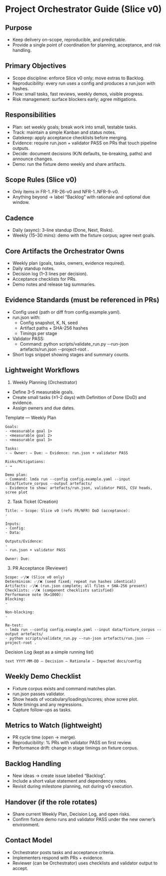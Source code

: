# Project Orchestrator Guide (Slice v0)

## Purpose
- Keep delivery on-scope, reproducible, and predictable.
- Provide a single point of coordination for planning, acceptance, and risk handling.

## Primary Objectives
- Scope discipline: enforce Slice v0 only; move extras to Backlog.
- Reproducibility: every run uses a config and produces a run.json with hashes.
- Flow: small tasks, fast reviews, weekly demos, visible progress.
- Risk management: surface blockers early; agree mitigations.

## Responsibilities
- Plan: set weekly goals; break work into small, testable tasks.
- Track: maintain a simple Kanban and status notes.
- Gatekeep: apply acceptance checklists before merging.
- Evidence: require run.json + validator PASS on PRs that touch pipeline outputs.
- Decide: document decisions (K/N defaults, tie-breaking, paths) and announce changes.
- Demo: run the fixture demo weekly and share artifacts.

## Scope Rules (Slice v0)
- Only items in FR-1..FR-26-v0 and NFR-1..NFR-9-v0.
- Anything beyond → label “Backlog” with rationale and optional due window.

## Cadence
- Daily (async): 3-line standup (Done, Next, Risks).
- Weekly (15–30 mins): demo with the fixture corpus; agree next goals.

## Core Artifacts the Orchestrator Owns
- Weekly plan (goals, tasks, owners, evidence required).
- Daily standup notes.
- Decision log (1–3 lines per decision).
- Acceptance checklists for PRs.
- Demo notes and release tag summaries.

## Evidence Standards (must be referenced in PRs)
- Config used (path or diff from config.example.yaml).
- run.json with:
  - Config snapshot, K, N, seed
  - Artifact paths + SHA-256 hashes
  - Timings per stage
- Validator PASS:
  - Command: python scripts/validate_run.py --run-json artefacts/run.json --project-root .
- Short logs snippet showing stages and summary counts.

## Lightweight Workflows

1) Weekly Planning (Orchestrator)
- Define 3–5 measurable goals.
- Create small tasks (≤1–2 days) with Definition of Done (DoD) and evidence.
- Assign owners and due dates.

Template — Weekly Plan
```
Goals:
- <measurable goal 1>
- <measurable goal 2>
- <measurable goal 3>

Tasks:
- — Owner: — Due: — Evidence: run.json + validator PASS

Risks/Mitigations:
- →

Demo plan:
- Command: lmda run --config config.example.yaml --input data/fixture_corpus --output artefacts/
- Evidence to show: artefacts/run.json, validator PASS, CSV heads, scree plot
``` 

2) Task Ticket (Creation)
```
Title: — Scope: Slice v0 (refs FR/NFR) DoD (acceptance):
- 

Inputs:
- Config:
- Data:

Outputs/Evidence:
- 
- run.json + validator PASS

Owner: Due:
``` 

3) PR Acceptance (Reviewer)
```
Scope: ✅/❌ (Slice v0 only)
Determinism: ✅/❌ (seed fixed; repeat run hashes identical)
Artifacts: ✅/❌ (run.json complete; all files + SHA-256 present)
Checklists: ✅/❌ (component checklists satisfied)
Performance note (K=1000):
Blocking:
- 

Non-blocking:
- 

Re-test:
- lmda run --config config.example.yaml --input data/fixture_corpus --output artefacts/
- python scripts/validate_run.py --run-json artefacts/run.json --project-root .
``` 

Decision Log (kept as a simple running list)
```
text YYYY-MM-DD — Decision — Rationale — Impacted docs/config
``` 

## Weekly Demo Checklist
- Fixture corpus exists and command matches plan.
- run.json passes validator.
- Show heads of vocabulary/loadings/scores; show scree plot.
- Note timings and any regressions.
- Capture follow-ups as tasks.

## Metrics to Watch (lightweight)
- PR cycle time (open → merge).
- Reproducibility: % PRs with validator PASS on first review.
- Performance drift: change in stage timings on fixture corpus.

## Backlog Handling
- New ideas → create issue labelled “Backlog”.
- Include a short value statement and dependency notes.
- Revisit during milestone planning, not during v0 execution.

## Handover (if the role rotates)
- Share current Weekly Plan, Decision Log, and open risks.
- Confirm fixture demo runs and validator PASS under the new owner’s environment.

## Contact Model
- Orchestrator posts tasks and acceptance criteria.
- Implementers respond with PRs + evidence.
- Reviewer (can be Orchestrator) uses checklists and validator output to accept.
